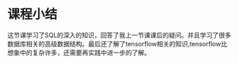 # 课程小结

这节课学习了SQL的深入的知识，回答了我上一节课课后的疑问。并且学习了很多数据库相关的高级数据结构。最后还了解了tensorflow相关的知识,tensorflow比想象中的复杂许多，还需要再实践中进一步的了解。
